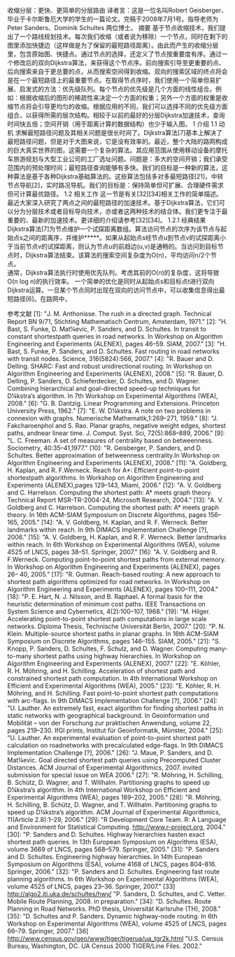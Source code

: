 ﻿收缩分层：更快、更简单的分层路由
译者言：这是一位名叫Robert Geisberger、毕业于卡尔斯鲁厄大学的学生的一篇论文。完稿于2008年7月1号。指导老师为 Peter Sanders、Dominik Schultes 两位博士。
摘要
基于节点收缩技术，我们提出了一个路线规划技术。每次我们收缩（或者说为移除）一个节点，同时在剩下的图里添加快捷边（这样做是为了保留的最短路径距离）。由此而产生的收缩分层里，包含原始图、快捷点。通过节点的选择，还定义了节点按重要度有序。通过一个修改后的双向Dijkstra算法，来获得这个节点序。前向搜索引导至更重要的点、后向搜索来自于更总要的点，从而搜索空间得到收缩。双向的搜索区域的终点将会是在一个最短路径上的最重要节点。在取得节点序时，我们使用一个简单但易扩展、启发式的方法：优先级队列。每个节点的优先级是几个方面的线性组合。例如：根据收缩后的图形的稀疏性来决定一个方面的权重；另外一个方面的权重是收缩节点将会引导更均匀的收缩。根据应用的不同，我们可以选择不同的优先级方面组合，以获得所需的层次结构。相较于以前的最好的分层Dijkstra加速技术，查询时间快五倍；空间开销（用于距离计算的数据结构）也少于输入图。
1 介绍
1.1 动机
求解最短路径问题及其相关问题是很长时间了。Dijkstra算法[7]基本上解决了最短路径问题，但是对于大图来说，它是没有效率的。最近，整个大陆的路网构成的巨大真实世界的图，这需要一个复杂的算法。其应用范围从使用移动设备的摩托车旅游规划与大型工业公司的工厂选址问题。问题是：多大的空间开销；我们承受范围内的预处理时间；最短路径查询能够有多快。我们的目标是一种新的算法，这种算法是基于各种Dijkstra基础算法的。这些算法包括多对多最短路径[21]，中转节点导航[2]，实时路况导航。我们的目标是：保持简单但可扩展、合理硬件需求但可计算最优路径。
1.2 相关工作
这一节是有关[32][34]相关工作的简单描述。最近大家深入研究了两点之间的最短路径的加速技术。基于Dijkstra算法，它们可以分为分层技术或者目标导向技术，亦或者这两种技术的结合体。我们更专注于最重要的、最新的加速技术。更详细的介绍请参考[32][34]。
1.2.1 经典结果
Dijkstra算法[7]为节点维护一个试探距离数组。算法访问节点的次序为该节点与起始点s之间的距离序，并维护*****。如果从起始点s经节点u到节点v的试探距离小于当前节点v的试探距离，则认为节点u的前趋边(u,v)是通畅的。当访问到目标节点时，Dijkstra算法结束。该算法的搜索空间复杂度为O(n)，平均访问n/2个节点。  
通常，Dijkstra算法执行时使用优先队列。考虑其前的O(n)的复杂度，这将导致O(n log n)的执行效率。
一个简单的优化是同时从起始点s和目标点t进行双向Dijkstra运算。一旦某个节点同时出现在双向的访问节点中，可以收集信息得出最短路径[6]。在路网中，





参考文献
[1]: "J. M. Anthonisse. The rush in a directed graph. Technical Report BN 9/71, Stichting Mathematisch Centrum, Amsterdam, 1971."
[2]: "H. Bast, S. Funke, D. Mat¼evic, P. Sanders, and D. Schultes. In transit to constant shortestpath queries in road networks. In Workshop on Algorithm Engineering and Experiments (ALENEX), pages 46–59. SIAM, 2007."
[3]: "H. Bast, S. Funke, P. Sanders, and D. Schultes. Fast routing in road networks with transit nodes. Science, 316(5824):566, 2007."
[4]: "R. Bauer and D. Delling. SHARC: Fast and robust unidirectional routing. In Workshop on Algorithm Engineering and Experiments (ALENEX), 2008."
[5]: "R. Bauer, D. Delling, P. Sanders, D. Schieferdecker, D. Schultes, and D. Wagner. Combining hierarchical and goal-directed speed-up techniques for D¼kstra’s algorithm. In 7th Workshop on  Experimental Algorithms (WEA), 2008."
[6]: "G. B. Dantzig. Linear Programming and Extensions. Princeton University Press, 1962."
[7]: "E. W. D¼kstra. A note on two problems in connexion with graphs. Numerische Mathematik,1:269–271, 1959."
[8]: "J. Fakcharoenphol and S. Rao. Planar graphs, negative weight edges, shortest paths, andnear linear time. J. Comput. Syst. Sci, 72(5):868–889, 2006."
[9]: "L. C. Freeman. A set of measures of centrality based on betweenness. Sociometry, 40:35–41,1977."
[10]: "R. Geisberger, P. Sanders, and D. Schultes. Better approximation of betweenness centrality.In Workshop on Algorithm Engineering and Experiments (ALENEX), 2008."
[11]: "A. Goldberg, H. Kaplan, and R. F.Werneck. Reach for A*: Efficient point-to-point shortestpath algorithms. In Workshop on Algorithm Engineering and Experiments (ALENEX),pages 129–143, Miami, 2006."
[12]: "A. V. Goldberg and C. Harrelson. Computing the shortest path: A* meets graph theory. Technical Report MSR-TR-2004-24, Microsoft Research, 2004."
[13]: "A. V. Goldberg and C. Harrelson. Computing the shortest path: A* meets graph theory. In 16th ACM-SIAM Symposium on Discrete Algorithms, pages 156–165, 2005."
[14]: "A. V. Goldberg, H. Kaplan, and R. F. Werneck. Better landmarks within reach. In 9th DIMACS Implementation Challenge [?], 2006."
[15]: "A. V. Goldberg, H. Kaplan, and R. F. Werneck. Better landmarks within reach. In 6th Workshop on Experimental Algorithms (WEA), volume 4525 of LNCS, pages 38–51. Springer, 2007."
[16]: "A. V. Goldberg and R. F.Werneck. Computing point-to-point shortest paths from external memory. In Workshop on Algorithm Engineering and Experiments (ALENEX), pages 26–
40, 2005."
[17]: "R. Gutman. Reach-based routing: A new approach to shortest path algorithms optimized for road networks. In Workshop on Algorithm Engineering and Experiments (ALENEX),
pages 100–111, 2004."
[18]: "P. E. Hart, N. J. Nilsson, and B. Raphael. A formal basis for the heuristic determination of minimum cost paths. IEEE Transactions on System Science and Cybernetics, 4(2):100–107, 1968."
[19]: "M. Hilger. Accelerating point-to-point shortest path computations in large scale networks. Diploma Thesis, Technische Universität Berlin, 2007."
[20]: "P. N. Klein. Multiple-source shortest paths in planar graphs. In 16th ACM-SIAM Symposium on Discrete Algorithms, pages 146–155. SIAM, 2005."
[21]: "S. Knopp, P. Sanders, D. Schultes, F. Schulz, and D. Wagner. Computing many-to-many shortest paths using highway hierarchies. In Workshop on Algorithm Engineering and
Experiments (ALENEX), 2007."
[22]: "E. Köhler, R. H. Möhring, and H. Schilling. Acceleration of shortest path and constrained shortest path computation. In 4th International Workshop on Efficient and Experimental Algorithms (WEA), 2005."
[23]: "E. Köhler, R. H. Möhring, and H. Schilling. Fast point-to-point shortest path computations with arc-flags. In 9th DIMACS Implementation Challenge [?], 2006."
[24]: "U. Lauther. An extremely fast, exact algorithm for finding shortest paths in static networks with geographical background. In Geoinformation und Mobilität – von der Forschung zur praktischen Anwendung, volume 22, pages 219–230. IfGI prints, Institut für Geoinformatik, Münster, 2004."
[25]: "U. Lauther. An experimental evaluation of point-to-point shortest path calculation on roadnetworks with precalculated edge-flags. In 9th DIMACS Implementation Challenge
[?], 2006."
[26]: "J. Maue, P. Sanders, and D. Mat¼evic. Goal directed shortest path queries using Precomputed Cluster Distances. ACM Journal of Experimental Algorithmics, 2007. invited
submission for special issue on WEA 2006."
[27]: "R. Möhring, H. Schilling, B. Schütz, D. Wagner, and T. Willhalm. Partitioning graphs to speed up D¼kstra’s algorithm. In 4th International Workshop on Efficient and Experimental Algorithms (WEA), pages 189–202, 2005."
[28]: "R. Möhring, H. Schilling, B. Schütz, D. Wagner, and T. Willhalm. Partitioning graphs to speed up D¼kstra’s algorithm. ACM Journal of Experimental Algorithmics, 11(Article 2.8):1–29, 2006."
[29]: "R Development Core Team. R: A Language and Environment for Statistical Computing. http://www.r-project.org, 2004."
[30]: "P. Sanders and D. Schultes. Highway hierarchies hasten exact shortest path queries. In 13th European Symposium on Algorithms (ESA), volume 3669 of LNCS, pages 568–579.
Springer, 2005."
[31]: "P. Sanders and D. Schultes. Engineering highway hierarchies. In 14th European Symposium on Algorithms (ESA), volume 4168 of LNCS, pages 804–816. Springer, 2006."
[32]: "P. Sanders and D. Schultes. Engineering fast route planning algorithms. In 6th Workshop on Experimental Algorithms (WEA), volume 4525 of LNCS, pages 23–36. Springer, 2007."
[33] http://algo2.iti.uka.de/schultes/hwy/ "P. Sanders, D. Schultes, and C. Vetter. Mobile Route Planning, 2008. in preparation."
[34]: "D. Schultes. Route Planning in Road Networks. PhD thesis, Universität Karlsruhe (TH), 2008."
[35]: "D. Schultes and P. Sanders. Dynamic highway-node routing. In 6th Workshop on Experimental Algorithms (WEA), volume 4525 of LNCS, pages 66–79. Springer, 2007."
[36] http://www.census.gov/geo/www/tiger/tigerua/ua_tgr2k.html "U.S. Census Bureau, Washington, DC. UA Census 2000 TIGER/Line Files. 2002."